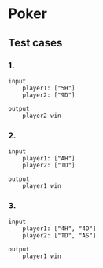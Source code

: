 # Poker

## Test cases

### 1.
```
input
    player1: ["5H"]
    player2: ["9D"]

output
    player2 win

```

### 2.
```
input
    player1: ["AH"]
    player2: ["TD"]

output
    player1 win

```

### 3.
```
input
    player1: ["4H", "4D"]
    player2: ["TD", "AS"]

output
    player1 win

```